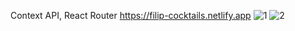 Context API, React Router
https://filip-cocktails.netlify.app
![1](https://user-images.githubusercontent.com/114927397/217219572-43c20c17-6caa-4fb3-ab73-b95f9ebc7789.jpg)
![2](https://user-images.githubusercontent.com/114927397/217219577-bb008cb6-8c1b-43b6-aeaf-647ef12a9a28.jpg)
